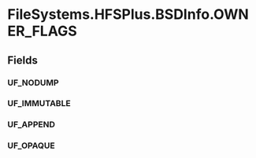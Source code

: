 ﻿


# FileSystems.HFSPlus.BSDInfo.OWNER_FLAGS

## Fields

### UF_NODUMP

### UF_IMMUTABLE

### UF_APPEND

### UF_OPAQUE
